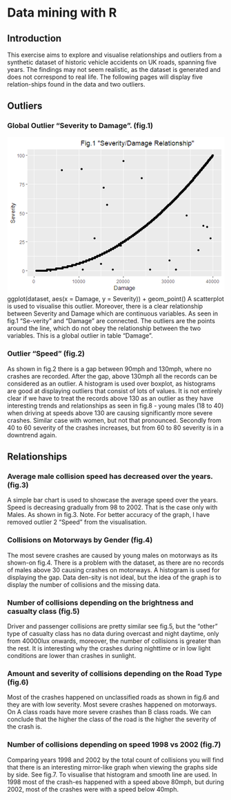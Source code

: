 # Data mining with R

## Introduction
This exercise aims to explore and visualise relationships and outliers from a synthetic dataset of historic vehicle accidents on UK roads, spanning five years. The findings may not seem realistic, as the dataset is generated and does not correspond to real life. The following pages will display five relation-ships found in the data and two outliers.

## Outliers
### Global Outlier “Severity to Damage”. (fig.1)
![fig1](/figs/fig1.png)
  ggplot(dataset, aes(x = Damage, y = Severity)) + geom_point()
A scatterplot is used to visualise this outlier. Moreover, there is a clear relationship between Severity and Damage which are continuous variables. As seen in fig.1 “Se-verity” and “Damage” are connected. The outliers are the points around the line, which do not obey the relationship between the two variables. This is a global outlier in table “Damage”.

### Outlier “Speed” (fig.2)
As shown in fig.2 there is a gap between 90mph and 130mph, where no crashes are recorded. After the gap, above 130mph all the records can be considered as an outlier. A histogram is used over boxplot, as histograms are good at displaying outliers that consist of lots of values. It is not entirely clear if we have to treat the records above 130 as an outlier as they have interesting trends and relationships as seen in fig.8 - young males (18 to 40) when driving at speeds above 130 are causing significantly more severe crashes. Similar case with women, but not that pronounced. Secondly from 40 to 60 severity of the crashes increases, but from 60 to 80 severity is in a downtrend again.


## Relationships

### Average male collision speed has decreased over the years. (fig.3)
A simple bar chart is used to showcase the average speed over the years. Speed is decreasing gradually from 98 to 2002. That is the case only with Males. As shown in fig.3. Note. For better accuracy of the graph, I have removed outlier 2 “Speed” from the visualisation.

### Collisions on Motorways by Gender (fig.4)
The most severe crashes are caused by young males on motorways as its shown-on fig.4. There is a problem with the dataset, as there are no records of males above 30 causing crashes on motorways. A histogram is used for displaying the gap. Data den-sity is not ideal, but the idea of the graph is to display the number of collisions and the missing data.

### Number of collisions depending on the brightness and casualty class (fig.5)
Driver and passenger collisions are pretty similar see fig.5, but the “other” type of casualty class has no data during overcast and night daytime, only from 40000lux onwards, moreover, the number of collisions is greater than the rest. It is interesting why the crashes during nighttime or in low light conditions are lower than crashes in sunlight.


### Amount and severity of collisions depending on the Road Type (fig.6)
Most of the crashes happened on unclassified roads as shown in fig.6 and they are with low severity. Most severe crashes happened on motorways. On A class roads have more severe crashes than B class roads. We can conclude that the higher the class of the road is the higher the severity of the crash is.

### Number of collisions depending on speed 1998 vs 2002 (fig.7)
Comparing years 1998 and 2002 by the total count of collisions you will find that there is an interesting mirror-like graph when viewing the graphs side by side. See fig.7. To visualise that histogram and smooth line are used. In 1998 most of the crash-es happened with a speed above 80mph, but during 2002, most of the crashes were with a speed below 40mph.


